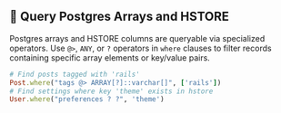 ## 📑 Query Postgres Arrays and HSTORE
Postgres arrays and HSTORE columns are queryable via specialized operators. Use `@>`, `ANY`, or `?` operators in `where` clauses to filter records containing specific array elements or key/value pairs.

```ruby
# Find posts tagged with 'rails'
Post.where("tags @> ARRAY[?]::varchar[]", ['rails'])
# Find settings where key 'theme' exists in hstore
User.where("preferences ? ?", 'theme')
```
